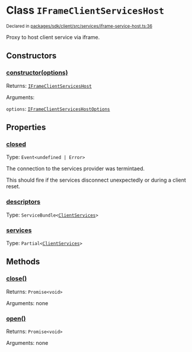 # Class `IFrameClientServicesHost`
<sub>Declared in [packages/sdk/client/src/services/iframe-service-host.ts:36](https://github.com/dxos/dxos/blob/29a91026f/packages/sdk/client/src/services/iframe-service-host.ts#L36)</sub>


Proxy to host client service via iframe.

## Constructors
### [constructor(options)](https://github.com/dxos/dxos/blob/29a91026f/packages/sdk/client/src/services/iframe-service-host.ts#L48)




Returns: <code>[IFrameClientServicesHost](/api/@dxos/client/classes/IFrameClientServicesHost)</code>

Arguments: 

`options`: <code>[IFrameClientServicesHostOptions](/api/@dxos/client/types/IFrameClientServicesHostOptions)</code>



## Properties
### [closed](https://github.com/dxos/dxos/blob/29a91026f/packages/sdk/client/src/services/iframe-service-host.ts#L37)
Type: <code>Event&lt;undefined | Error&gt;</code>

The connection to the services provider was termintaed.

This should fire if the services disconnect unexpectedly or during a client reset.

### [descriptors](https://github.com/dxos/dxos/blob/29a91026f/packages/sdk/client/src/services/iframe-service-host.ts#L110)
Type: <code>ServiceBundle&lt;[ClientServices](/api/@dxos/client/types/ClientServices)&gt;</code>



### [services](https://github.com/dxos/dxos/blob/29a91026f/packages/sdk/client/src/services/iframe-service-host.ts#L114)
Type: <code>Partial&lt;[ClientServices](/api/@dxos/client/types/ClientServices)&gt;</code>




## Methods
### [close()](https://github.com/dxos/dxos/blob/29a91026f/packages/sdk/client/src/services/iframe-service-host.ts#L123)




Returns: <code>Promise&lt;void&gt;</code>

Arguments: none




### [open()](https://github.com/dxos/dxos/blob/29a91026f/packages/sdk/client/src/services/iframe-service-host.ts#L118)




Returns: <code>Promise&lt;void&gt;</code>

Arguments: none




